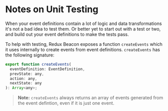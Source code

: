 # Notes on Unit Testing

When your event definitions contain a lot of logic and data
transformations it's not a bad idea to test them. Or better yet to
start out with a test or two, and build out your event definitions to
make the tests pass.

To help with testing, Redux Beacon exposes a function `createEvents`
which it uses internally to create events from event
definitions. `createEvents` has the following signature:

```js
export function createEvents(
  eventDefinition: EventDefinition,
  prevState: any,
  action: any,
  nextState: any
): Array<any>;
```

> **Note:** `createEvents` always returns an array of events generated
> from the event defintion, even if it is just one event.
